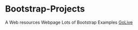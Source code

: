 # Bootstrap-Projects
A Web resources Webpage Lots of Bootstrap Examples 
<a href="https://rajputpritesh1.github.io/Bootstrap-Projects/">GoLive</a>
